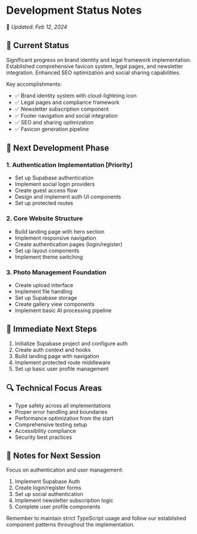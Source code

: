 # Development Status Notes
📅 *Updated: Feb 12, 2024*

## 🎯 Current Status

Significant progress on brand identity and legal framework implementation. Established comprehensive favicon system, legal pages, and newsletter integration. Enhanced SEO optimization and social sharing capabilities.

Key accomplishments:
- ✅ Brand identity system with cloud-lightning icon
- ✅ Legal pages and compliance framework
- ✅ Newsletter subscription component
- ✅ Footer navigation and social integration
- ✅ SEO and sharing optimization
- ✅ Favicon generation pipeline

## 🚀 Next Development Phase

### 1. Authentication Implementation [Priority]
- Set up Supabase authentication
- Implement social login providers
- Create guest access flow
- Design and implement auth UI components
- Set up protected routes

### 2. Core Website Structure
- Build landing page with hero section
- Implement responsive navigation
- Create authentication pages (login/register)
- Set up layout components
- Implement theme switching

### 3. Photo Management Foundation
- Create upload interface
- Implement file handling
- Set up Supabase storage
- Create gallery view components
- Implement basic AI processing pipeline

## 🎯 Immediate Next Steps

1. Initialize Supabase project and configure auth
2. Create auth context and hooks
3. Build landing page with navigation
4. Implement protected route middleware
5. Set up basic user profile management

## 🔍 Technical Focus Areas
- Type safety across all implementations
- Proper error handling and boundaries
- Performance optimization from the start
- Comprehensive testing setup
- Accessibility compliance
- Security best practices

## 📝 Notes for Next Session
Focus on authentication and user management:
1. Implement Supabase Auth
2. Create login/register forms
3. Set up social authentication
4. Implement newsletter subscription logic
5. Complete user profile components

Remember to maintain strict TypeScript usage and follow our established component patterns throughout the implementation. 